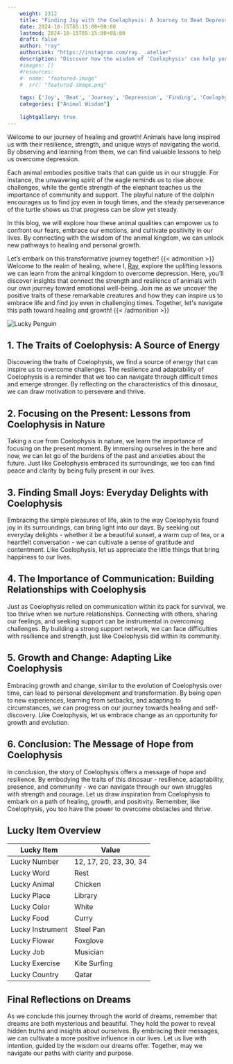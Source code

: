 ```yaml
---
    weight: 2312
    title: "Finding Joy with the Coelophysis: A Journey to Beat Depression"  # Assuming 'title' column exists
    date: 2024-10-15T05:15:00+08:00
    lastmod: 2024-10-15T05:15:00+08:00
    draft: false
    author: "ray"
    authorLink: "https://instagram.com/ray._.atelier"
    description: "Discover how the wisdom of 'Coelophysis' can help you overcome depression and find joy in your life journey."
    #images: []
    #resources:
    #- name: "featured-image"
    #  src: "featured-image.png"
    
    tags: ['Joy', 'Beat', 'Journey', 'Depression', 'Finding', 'Coelophysis']
    categories: ["Animal Wisdom"]
    
    lightgallery: true
---
```

    
Welcome to our journey of healing and growth! Animals have long inspired us with their resilience, strength, and unique ways of navigating the world. By observing and learning from them, we can find valuable lessons to help us overcome depression.

Each animal embodies positive traits that can guide us in our struggle. For instance, the unwavering spirit of the eagle reminds us to rise above challenges, while the gentle strength of the elephant teaches us the importance of community and support. The playful nature of the dolphin encourages us to find joy even in tough times, and the steady perseverance of the turtle shows us that progress can be slow yet steady.

In this blog, we will explore how these animal qualities can empower us to confront our fears, embrace our emotions, and cultivate positivity in our lives. By connecting with the wisdom of the animal kingdom, we can unlock new pathways to healing and personal growth.

Let’s embark on this transformative journey together!
{{< admonition >}}
Welcome to the realm of healing, where I, [Ray](https://instagram.com/ray._.atelier), explore the uplifting lessons we can learn from the animal kingdom to overcome depression. Here, you’ll discover insights that connect the strength and resilience of animals with our own journey toward emotional well-being. Join me as we uncover the positive traits of these remarkable creatures and how they can inspire us to embrace life and find joy even in challenging times. Together, let's navigate this path toward healing and growth!
{{< /admonition >}}

![Lucky Penguin](https://cdn.pixabay.com/photo/2024/09/07/02/34/penguins-9028827_1280.jpg "Lucky Penguin")

## 1. The Traits of Coelophysis: A Source of Energy
Discovering the traits of Coelophysis, we find a source of energy that can inspire us to overcome challenges. The resilience and adaptability of Coelophysis is a reminder that we too can navigate through difficult times and emerge stronger. By reflecting on the characteristics of this dinosaur, we can draw motivation to persevere and thrive.

## 2. Focusing on the Present: Lessons from Coelophysis in Nature
Taking a cue from Coelophysis in nature, we learn the importance of focusing on the present moment. By immersing ourselves in the here and now, we can let go of the burdens of the past and anxieties about the future. Just like Coelophysis embraced its surroundings, we too can find peace and clarity by being fully present in our lives.

## 3. Finding Small Joys: Everyday Delights with Coelophysis
Embracing the simple pleasures of life, akin to the way Coelophysis found joy in its surroundings, can bring light into our days. By seeking out everyday delights - whether it be a beautiful sunset, a warm cup of tea, or a heartfelt conversation - we can cultivate a sense of gratitude and contentment. Like Coelophysis, let us appreciate the little things that bring happiness to our lives.

## 4. The Importance of Communication: Building Relationships with Coelophysis
Just as Coelophysis relied on communication within its pack for survival, we too thrive when we nurture relationships. Connecting with others, sharing our feelings, and seeking support can be instrumental in overcoming challenges. By building a strong support network, we can face difficulties with resilience and strength, just like Coelophysis did within its community.

## 5. Growth and Change: Adapting Like Coelophysis
Embracing growth and change, similar to the evolution of Coelophysis over time, can lead to personal development and transformation. By being open to new experiences, learning from setbacks, and adapting to circumstances, we can progress on our journey towards healing and self-discovery. Like Coelophysis, let us embrace change as an opportunity for growth and evolution.

## 6. Conclusion: The Message of Hope from Coelophysis
In conclusion, the story of Coelophysis offers a message of hope and resilience. By embodying the traits of this dinosaur - resilience, adaptability, presence, and community - we can navigate through our own struggles with strength and courage. Let us draw inspiration from Coelophysis to embark on a path of healing, growth, and positivity. Remember, like Coelophysis, you too have the power to overcome obstacles and thrive.


## Lucky Item Overview
| Lucky Item          | Value              |
|---------------|--------------------|
| Lucky Number        | 12, 17, 20, 23, 30, 34  |
| Lucky Word          | Rest |
| Lucky Animal        | Chicken |
| Lucky Place         | Library     |
| Lucky Color         | White     |
| Lucky Food          | Curry      |
| Lucky Instrument    | Steel Pan |
| Lucky Flower        | Foxglove    |
| Lucky Job           | Musician       |
| Lucky Exercise      | Kite Surfing  |
| Lucky Country       | Qatar    |


##  Final Reflections on Dreams

As we conclude this journey through the world of dreams, remember that dreams are both mysterious and beautiful. They hold the power to reveal hidden truths and insights about ourselves. By embracing their messages, we can cultivate a more positive influence in our lives. Let us live with intention, guided by the wisdom our dreams offer. Together, may we navigate our paths with clarity and purpose.
